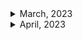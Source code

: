<details>
<summary>March, 2023</summary>

1. [인생 꿀팁 훈수충은 도대체 왜 훈수를 두는가? #Shorts](https://youtube.com/shorts/DyM23Zu-w-8?feature=share)
1. [서로에게 좋은 자극이었던 토니와 스티브 (서사)#shorts](https://youtube.com/shorts/6jAFkDnFZJU?feature=share)
1. [99%가 실패한다? 그런 말에 속지 마세요](https://youtube.com/shorts/9Ymyvi-y7eQ?feature=share)
1. [모든걸 공부해야돼 현우진 강사 #shorts #조언 #명언](https://youtube.com/shorts/hr3XR8tVTdE?feature=share)
1. [돈이 주는 멋 ㄷㄷ #도깨비](https://youtube.com/shorts/kwzYnTg7an4?feature=share)
1. [20대들에게 보내는 어르신의 조언](https://youtube.com/shorts/w6W4t2faomE?feature=share)
1. []()
1. []()
1. []()
1. []()

</details>

<details>
<summary>April, 2023</summary>

1. []()
1. []()
1. []()
1. []()
1. []()
1. []()

</details>
